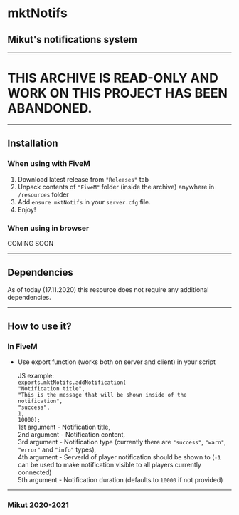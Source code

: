 # mktNotifs

## Mikut's notifications system

---

# THIS ARCHIVE IS READ-ONLY AND WORK ON THIS PROJECT HAS BEEN ABANDONED.

---

## Installation

### When using with FiveM

1. Download latest release from `"Releases"` tab
2. Unpack contents of `"FiveM"` folder (inside the archive) anywhere in `/resources` folder
3. Add `ensure mktNotifs` in your `server.cfg` file.
4. Enjoy!

### When using in browser

COMING SOON

---

## Dependencies

As of today (17.11.2020) this resource does not require any additional dependencies.

---

## How to use it?

### In FiveM

- Use export function (works both on server and client) in your script  
  
    JS example:  
    ```exports.mktNotifs.addNotification(```  
    ```"Notification title",```  
    ```"This is the message that will be shown inside of the notification",```  
    ```"success",```  
    ```1,```  
    ```10000);```  
    1st argument - Notification title,  
    2nd argument - Notification content,  
    3rd argument - Notification type (currently there are `"success"`, `"warn"`, `"error"` and `"info"` types),  
    4th argument - ServerId of player notification should be shown to (`-1` can be used to make notification visible to all players currently connected)  
    5th argument - Notification duration (defaults to `10000` if not provided)

---

### Mikut 2020-2021
